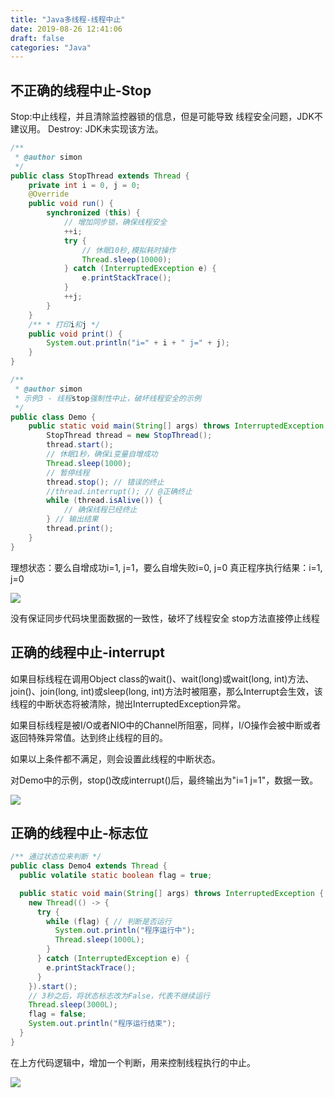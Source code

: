 ```yaml
---
title: "Java多线程-线程中止"
date: 2019-08-26 12:41:06
draft: false
categories: "Java"
---
```


## 不正确的线程中止-Stop

Stop:中止线程，并且清除监控器锁的信息，但是可能导致
线程安全问题，JDK不建议用。
Destroy: JDK未实现该方法。

``` java
/**
 * @author simon
 */
public class StopThread extends Thread {
    private int i = 0, j = 0;
    @Override
    public void run() {
        synchronized (this) {
            // 增加同步锁，确保线程安全
            ++i;
            try {
                // 休眠10秒,模拟耗时操作
                Thread.sleep(10000);
            } catch (InterruptedException e) {
                e.printStackTrace();
            }
            ++j;
        }
    }
    /** * 打印i和j */
    public void print() {
        System.out.println("i=" + i + " j=" + j);
    }
}
```

``` java
/**
 * @author simon
 * 示例3 - 线程stop强制性中止，破坏线程安全的示例
 */
public class Demo {
    public static void main(String[] args) throws InterruptedException {
        StopThread thread = new StopThread();
        thread.start();
        // 休眠1秒，确保i变量自增成功
        Thread.sleep(1000);
        // 暂停线程
        thread.stop(); // 错误的终止
        //thread.interrupt(); // @正确终止
        while (thread.isAlive()) {
            // 确保线程已经终止
        } // 输出结果
        thread.print();
    }
}
```
理想状态：要么自增成功i=1, j=1，要么自增失败i=0, j=0
真正程序执行结果：i=1, j=0

![](/images/2019/thread-stop-01.png)

没有保证同步代码块里面数据的一致性，破坏了线程安全
stop方法直接停止线程

## 正确的线程中止-interrupt

如果目标线程在调用Object class的wait()、wait(long)或wait(long, int)方法、join()、join(long, int)或sleep(long, int)方法时被阻塞，那么Interrupt会生效，该线程的中断状态将被清除，抛出InterruptedException异常。

如果目标线程是被I/O或者NIO中的Channel所阻塞，同样，I/O操作会被中断或者返回特殊异常值。达到终止线程的目的。


如果以上条件都不满足，则会设置此线程的中断状态。

对Demo中的示例，stop()改成interrupt()后，最终输出为"i=1 j=1"，数据一致。

![](/images/2019/thread-stop-02.png)

## 正确的线程中止-标志位

```java
/** 通过状态位来判断 */
public class Demo4 extends Thread {
  public volatile static boolean flag = true;

  public static void main(String[] args) throws InterruptedException {
    new Thread(() -> {
      try {
        while (flag) { // 判断是否运行
          System.out.println("程序运行中");
          Thread.sleep(1000L);
        }
      } catch (InterruptedException e) {
        e.printStackTrace();
      }
    }).start();
    // 3秒之后，将状态标志改为False，代表不继续运行
    Thread.sleep(3000L);
    flag = false;
    System.out.println("程序运行结束");
  }
}
```
在上方代码逻辑中，增加一个判断，用来控制线程执行的中止。

![](/images/2019/thread-stop-03.png)